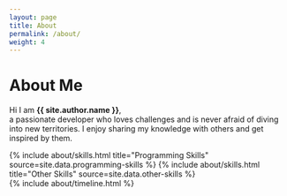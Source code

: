```yaml
---
layout: page
title: About
permalink: /about/
weight: 4
---
```


# **About Me**

Hi I am **{{ site.author.name }}**,<br>
a passionate developer who loves challenges and is never afraid of diving into new territories. I enjoy sharing my knowledge with others and get inspired by them.

<div class="row">
{% include about/skills.html title="Programming Skills" source=site.data.programming-skills %}
{% include about/skills.html title="Other Skills" source=site.data.other-skills %}
</div>

<div class="row">
{% include about/timeline.html %}
</div>